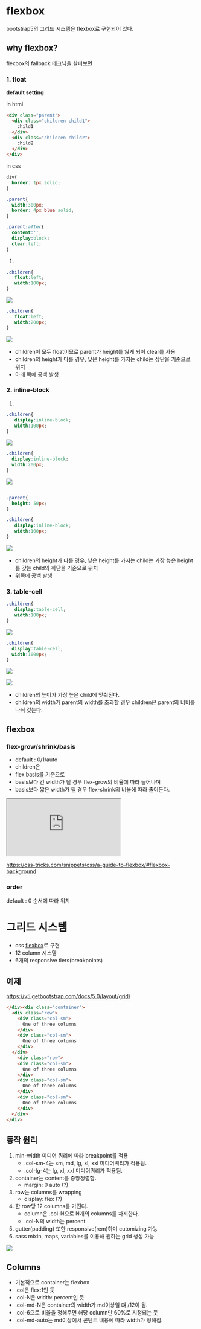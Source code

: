 # flexbox

bootstrap5의 그리드 시스템은 flexbox로 구현되어 있다.

## why flexbox?

flexbox의 fallback 테크닉을 살펴보면 

### 1. float

**default setting**

in html
```html
<div class="parent">
  <div class="children child1">
    child1
  </div>
  <div class="children child2">
    child2
  </div>
</div>
```

in css
```css
div{
  border: 1px solid;
}

.parent{
  width:300px;
  border: 4px blue solid;
}

.parent:after{
  content:'';
  display:block;
  clear:left;
} 
```

1.

```css
.children{
   float:left;
   width:100px;
}
```

![](2020-07-21-16-58-27.png)

```css
.children{
   float:left;
   width:200px;
}
```

![](2020-07-21-17-01-15.png)

- children이 모두 float이므로 parent가 height를 잃게 되어 clear를 사용
- children의 height가 다를 경우, 낮은 height를 가지는 child는 상단을 기준으로 위치
- 아래 쪽에 공백 발생

### 2. inline-block

1.
```css
.children{
   display:inline-block;
   width:100px;
}
```

![](2020-07-21-16-59-56.png)

```css
.children{
  display:inline-block;
  width:200px;
}
```
![](2020-07-21-17-01-15.png)

```css

.parent{
  height: 50px;
}

.children{
   display:inline-block;
   width:100px;
}

```

![](2020-07-21-17-05-23.png)

- children의 height가 다를 경우, 낮은 height를 가지는 child는 가장 높은 height를 갖는 child의 하단을 기준으로 위치
- 위쪽에 공백 발생

### 3. table-cell

```css
.children{
   display:table-cell;
   width:100px;
}
```

![](2020-07-21-17-21-58.png)

```css
.children{
  display:table-cell;
  width:1000px;
}
```

![](2020-07-21-17-24-30.png)

![](2020-07-21-17-27-26.png)

- children의 높이가 가장 높은 child에 맞춰진다.
- children의 width가 parent의 width를 초과할 경우 children은 parent의 너비를 나눠 갖는다.

## flexbox

### flex-grow/shrink/basis

- default : 0/1/auto
- children은
- flex basis를 기준으로 
- basis보다 긴 width가 될 경우 flex-grow의 비율에 따라 늘어나며
- basis보다 짧은 width가 될 경우 flex-shrink의 비율에 따라 줄어든다.

<iframe style="overflow-y: auto; -webkit-overflow-scrolling: touch; display:block; vertical-align:top;" src="https://codepen.io/changhyun2/pen/OJMrqEW"></iframe>

https://css-tricks.com/snippets/css/a-guide-to-flexbox/#flexbox-background

### order

default : 0
순서에 따라 위치


# 그리드 시스템

- css [flexbox](https://css-tricks.com/snippets/css/a-guide-to-flexbox/#flexbox-background)로 구현
- 12 column 시스템
- 6개의 responsive tiers(breakpoints)

## 예제

https://v5.getbootstrap.com/docs/5.0/layout/grid/

```html
</div><div class="container">
  <div class="row">
    <div class="col-sm">
      One of three columns
    </div>
    <div class="col-sm">
      One of three columns
    </div>
  </div>
    <div class="row">
    <div class="col-sm">
      One of three columns
    </div>
    <div class="col-sm">
      One of three columns
    </div>
    <div class="col-sm">
      One of three columns
    </div>
  </div>
</div>
```

## 동작 원리

1. min-width 미디어 쿼리에 따라 breakpoint를 적용
   - .col-sm-4는 sm, md, lg, xl, xxl 미디어쿼리가 적용됨.
   - .col-lg-4는 lg, xl, xxl 미디어쿼리가 적용됨.
2. container는 content를 중앙정렬함.
   - margin: 0 auto (?)
3. row는 columns를 wrapping
   - display: flex (?)
4. 한 row당 12 columns를 가진다.
   - column은 .col-N으로 N개의 columns를 차지한다.
   - .col-N의 width는 percent.
5. gutter(padding) 또한 responsive(rem)하며 cutomizing 가능
6. sass mixin, maps, variables를 이용해 원하는 grid 생성 가능

![](2020-07-21-03-42-34.png)

## Columns

- 기본적으로 container는 flexbox
- .col은 flex:1인 듯
- .col-N은 width: percent인 듯
- .col-md-N은 container의 width가 md이상일 떄 /12이 됨.
- .col-6으로 비율을 정해주면 해당 column만 60%로 지정되는 듯
- .col-md-auto는 md이상에서 콘텐트 내용에 따라 width가 정해짐.

